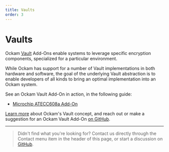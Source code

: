 ```yaml
---
title: Vaults
order: 3
---
```


# Vaults

Ockam [Vault](/learn/concepts/vaults/) Add-Ons enable systems to leverage specific encryption components, specialized for a
particular environment.

While Ockam has support for a number of Vault implementations in both hardware and software, the
goal of the underlying Vault abstraction is to enable developers of all kinds to bring an optimal
implementation into an Ockam system.

See an Ockam Vault Add-On in action, in the following guide:
- [Microchip ATECC608a Add-On](/learn/how-to-guides/using-add-ons/vaults/microchip/)

[Learn more](/learn/concepts/add-ons/vaults/) about Ockam's Vault concept, and reach out or make a
suggestion for an Ockam Vault Add-On [on GitHub](https://github.com/ockam-network/ockam/discussions/624).

---

> Didn't find what you're looking for?
> Contact us directly through the Contact menu item in the header of this page,
> or start a discussion on [GitHub](https://github.com/ockam-network/ockam/discussions).
